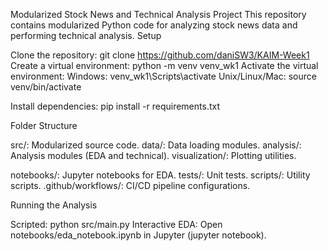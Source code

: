 Modularized Stock News and Technical Analysis Project
This repository contains modularized Python code for analyzing stock news data and performing technical analysis.
Setup

Clone the repository: git clone <https://github.com/daniSW3/KAIM-Week1>
Create a virtual environment: python -m venv venv_wk1
Activate the virtual environment:
Windows: venv_wk1\Scripts\activate
Unix/Linux/Mac: source venv/bin/activate


Install dependencies: pip install -r requirements.txt

Folder Structure

src/: Modularized source code.
data/: Data loading modules.
analysis/: Analysis modules (EDA and technical).
visualization/: Plotting utilities.


notebooks/: Jupyter notebooks for EDA.
tests/: Unit tests.
scripts/: Utility scripts.
.github/workflows/: CI/CD pipeline configurations.

Running the Analysis

Scripted: python src/main.py
Interactive EDA: Open notebooks/eda_notebook.ipynb in Jupyter (jupyter notebook).

